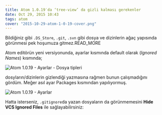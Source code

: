 ```yaml
---
title: Atom 1.0.19′da ‘tree-view’ da gizli kalması gerekenler
date: Oct 29, 2015 10:43
tags: atom
cover: "2015-10-29-atom-1-0-19-cover.png"
---
```


Bildiğiniz gibi `.DS_Store`, `.git`, `.svn` gibi dosya ve dizinlerin ağaç 
yapısında görünmesi pek hoşumuza gitmez.READ_MORE

Atom editörün yeni versiyonunda, ayarlar kısmında default olarak 
(*Ignored Names*) kısmında;

<div class="full zoomable"><img src="/public/images/posts/2015-10-29-atom-1-0-19-element.png" alt="Atom 1.0.19 - Ayarlar - Dosya tipleri"></div>

dosyların/dizinlerin gizlendiği yazmasına rağmen bunun çalışmadığını gördüm.
Meğer asıl ayar Packages kısmından yapılıyormuş.

<div class="full zoomable"><img src="/public/images/posts/2015-10-29-atom-1-0-19-cover.png" alt="Atom 1.0.19 - Ayarlar"></div>

Hatta isterseniz, `.gitignore`da yazan dosyaların da görünmemesini 
**Hide VCS Ignored Files** ile sağlayabilirsiniz:


